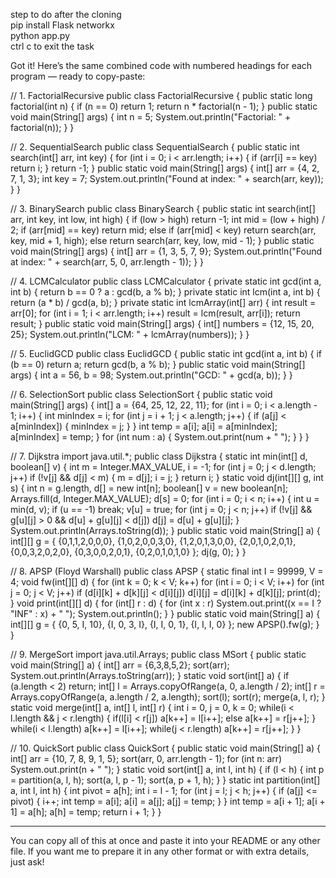 step to do after the cloning<br>
pip install Flask networkx<br>
python app.py<br>
ctrl c to exit the task<br> 

Got it! Here’s the same combined code with numbered headings for each program — ready to copy-paste:

// 1. FactorialRecursive
public class FactorialRecursive {
    public static long factorial(int n) {
        if (n == 0)
            return 1;
        return n * factorial(n - 1);
    }
    public static void main(String[] args) {
        int n = 5;
        System.out.println("Factorial: " + factorial(n));
    }
}

// 2. SequentialSearch
public class SequentialSearch {
    public static int search(int[] arr, int key) {
        for (int i = 0; i < arr.length; i++) {
            if (arr[i] == key)
                return i;
        }
        return -1;
    }
    public static void main(String[] args) {
        int[] arr = {4, 2, 7, 1, 3};
        int key = 7;
        System.out.println("Found at index: " + search(arr, key));
    }
}

// 3. BinarySearch
public class BinarySearch {
    public static int search(int[] arr, int key, int low, int high) {
        if (low > high) return -1;
        int mid = (low + high) / 2;
        if (arr[mid] == key) return mid;
        else if (arr[mid] < key) return search(arr, key, mid + 1, high);
        else return search(arr, key, low, mid - 1);
    }
    public static void main(String[] args) {
        int[] arr = {1, 3, 5, 7, 9};
        System.out.println("Found at index: " + search(arr, 5, 0, arr.length - 1));
    }
}

// 4. LCMCalculator
public class LCMCalculator {
    private static int gcd(int a, int b) {
        return b == 0 ? a : gcd(b, a % b);
    }
    private static int lcm(int a, int b) {
        return (a * b) / gcd(a, b);
    }
    private static int lcmArray(int[] arr) {
        int result = arr[0];
        for (int i = 1; i < arr.length; i++) result = lcm(result, arr[i]);
        return result;
    }
    public static void main(String[] args) {
        int[] numbers = {12, 15, 20, 25};
        System.out.println("LCM: " + lcmArray(numbers));
    }
}

// 5. EuclidGCD
public class EuclidGCD {
    public static int gcd(int a, int b) {
        if (b == 0)
            return a;
        return gcd(b, a % b);
    }
    public static void main(String[] args) {
        int a = 56, b = 98;
        System.out.println("GCD: " + gcd(a, b));
    }
}

// 6. SelectionSort
public class SelectionSort {
    public static void main(String[] args) {
        int[] a = {64, 25, 12, 22, 11};
        for (int i = 0; i < a.length - 1; i++) {
            int minIndex = i;
            for (int j = i + 1; j < a.length; j++) {
                if (a[j] < a[minIndex]) {
                    minIndex = j;
                }
            }
            int temp = a[i];
            a[i] = a[minIndex];
            a[minIndex] = temp;
        }
        for (int num : a) {
            System.out.print(num + " ");
        }
    }
}

// 7. Dijkstra
import java.util.*;
public class Dijkstra {
    static int min(int[] d, boolean[] v) {
        int m = Integer.MAX_VALUE, i = -1;
        for (int j = 0; j < d.length; j++) if (!v[j] && d[j] < m) { m = d[j]; i = j; }
        return i;
    }
    static void dj(int[][] g, int s) {
        int n = g.length, d[] = new int[n];
        boolean[] v = new boolean[n];
        Arrays.fill(d, Integer.MAX_VALUE);
        d[s] = 0;
        for (int i = 0; i < n; i++) {
            int u = min(d, v); if (u == -1) break; v[u] = true;
            for (int j = 0; j < n; j++)
                if (!v[j] && g[u][j] > 0 && d[u] + g[u][j] < d[j])
                    d[j] = d[u] + g[u][j];
        }
        System.out.println(Arrays.toString(d));
    }
    public static void main(String[] a) {
        int[][] g = {
            {0,1,1,2,0,0,0},
            {1,0,2,0,0,3,0},
            {1,2,0,1,3,0,0},
            {2,0,1,0,2,0,1},
            {0,0,3,2,0,2,0},
            {0,3,0,0,2,0,1},
            {0,2,0,1,0,1,0}
        };
        dj(g, 0);
    }
}

// 8. APSP (Floyd Warshall)
public class APSP {
    static final int I = 99999, V = 4;
    void fw(int[][] d) {
        for (int k = 0; k < V; k++)
            for (int i = 0; i < V; i++)
                for (int j = 0; j < V; j++)
                    if (d[i][k] + d[k][j] < d[i][j])
                        d[i][j] = d[i][k] + d[k][j];
        print(d);
    }
    void print(int[][] d) {
        for (int[] r : d) {
            for (int x : r)
                System.out.print((x == I ? "INF" : x) + " ");
            System.out.println();
        }
    }
    public static void main(String[] a) {
        int[][] g = {
            {0, 5, I, 10},
            {I, 0, 3, I},
            {I, I, 0, 1},
            {I, I, I, 0}
        };
        new APSP().fw(g);
    }
}

// 9. MergeSort
import java.util.Arrays;
public class MSort {
    public static void main(String[] a) {
        int[] arr = {6,3,8,5,2};
        sort(arr);
        System.out.println(Arrays.toString(arr));
    }
    static void sort(int[] a) {
        if (a.length < 2) return;
        int[] l = Arrays.copyOfRange(a, 0, a.length / 2);
        int[] r = Arrays.copyOfRange(a, a.length / 2, a.length);
        sort(l);
        sort(r);
        merge(a, l, r);
    }
    static void merge(int[] a, int[] l, int[] r) {
        int i = 0, j = 0, k = 0;
        while(i < l.length && j < r.length) {
            if(l[i] < r[j]) a[k++] = l[i++];
            else a[k++] = r[j++];
        }
        while(i < l.length) a[k++] = l[i++];
        while(j < r.length) a[k++] = r[j++];
    }
}

// 10. QuickSort
public class QuickSort {
    public static void main(String[] a) {
        int[] arr = {10, 7, 8, 9, 1, 5};
        sort(arr, 0, arr.length - 1);
        for (int n: arr) System.out.print(n + " ");
    }
    static void sort(int[] a, int l, int h) {
        if (l < h) {
            int p = partition(a, l, h);
            sort(a, l, p - 1);
            sort(a, p + 1, h);
        }
    }
    static int partition(int[] a, int l, int h) {
        int pivot = a[h];
        int i = l - 1;
        for (int j = l; j < h; j++) {
            if (a[j] <= pivot) {
                i++;
                int temp = a[i];
                a[i] = a[j];
                a[j] = temp;
            }
        }
        int temp = a[i + 1];
        a[i + 1] = a[h];
        a[h] = temp;
        return i + 1;
    }
}


---

You can copy all of this at once and paste it into your README or any other file.
If you want me to prepare it in any other format or with extra details, just ask!

